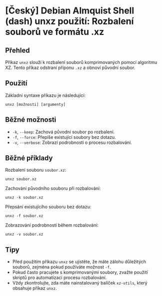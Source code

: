 # [Český] Debian Almquist Shell (dash) unxz použití: Rozbalení souborů ve formátu .xz

## Přehled
Příkaz `unxz` slouží k rozbalení souborů komprimovaných pomocí algoritmu XZ. Tento příkaz odstraní příponu `.xz` a obnoví původní soubor.

## Použití
Základní syntaxe příkazu je následující:

```
unxz [možnosti] [argumenty]
```

## Běžné možnosti
- `-k`, `--keep`: Zachová původní soubor po rozbalení.
- `-f`, `--force`: Přepíše existující soubory bez dotazu.
- `-v`, `--verbose`: Zobrazí podrobnosti o procesu rozbalování.

## Běžné příklady
Rozbalení souboru `soubor.xz`:

```
unxz soubor.xz
```

Zachování původního souboru při rozbalování:

```
unxz -k soubor.xz
```

Přepsání existujícího souboru bez dotazu:

```
unxz -f soubor.xz
```

Zobrazování podrobností během rozbalování:

```
unxz -v soubor.xz
```

## Tipy
- Před použitím příkazu `unxz` se ujistěte, že máte zálohu důležitých souborů, zejména pokud používáte možnost `-f`.
- Pokud často pracujete s komprimovanými soubory, zvažte použití skriptů pro automatizaci procesu rozbalování.
- Vždy zkontrolujte, zda máte nainstalovaný balíček `xz-utils`, který obsahuje příkaz `unxz`.